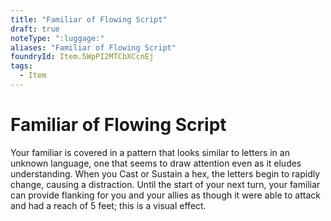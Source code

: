```yaml
---
title: "Familiar of Flowing Script"
draft: true
noteType: ":luggage:"
aliases: "Familiar of Flowing Script"
foundryId: Item.5WpPI2MTCbXCcnEj
tags:
  - Item
---
```


# Familiar of Flowing Script

Your familiar is covered in a pattern that looks similar to letters in an unknown language, one that seems to draw attention even as it eludes understanding. When you Cast or Sustain a hex, the letters begin to rapidly change, causing a distraction. Until the start of your next turn, your familiar can provide flanking for you and your allies as though it were able to attack and had a reach of 5 feet; this is a visual effect.
